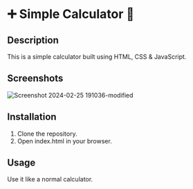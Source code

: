 # ➕ Simple Calculator 🟰

## Description
This is a simple calculator built using HTML, CSS & JavaScript.

## Screenshots
![Screenshot 2024-02-25 191036-modified](https://github.com/HugoAdona/SimpleCalculator/assets/159626840/fedc4439-9bc4-4611-bb39-e6fb492dba11)

## Installation
1. Clone the repository.
2. Open index.html in your browser.

## Usage
Use it like a normal calculator.
